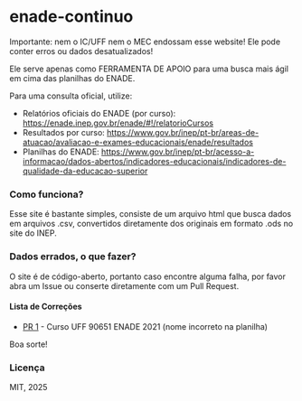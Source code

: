 # enade-continuo

Importante: nem o IC/UFF nem o MEC endossam esse website! Ele pode conter erros ou dados desatualizados!

Ele serve apenas como FERRAMENTA DE APOIO para uma busca mais ágil em cima das planilhas do ENADE.

Para uma consulta oficial, utilize:

- Relatórios oficiais do ENADE (por curso): https://enade.inep.gov.br/enade/#!/relatorioCursos
- Resultados por curso: https://www.gov.br/inep/pt-br/areas-de-atuacao/avaliacao-e-exames-educacionais/enade/resultados
- Planilhas do ENADE: https://www.gov.br/inep/pt-br/acesso-a-informacao/dados-abertos/indicadores-educacionais/indicadores-de-qualidade-da-educacao-superior

### Como funciona?

Esse site é bastante simples, consiste de um arquivo html que busca dados em arquivos .csv, convertidos diretamente dos originais em formato .ods no site do INEP.

### Dados errados, o que fazer?

O site é de código-aberto, portanto caso encontre alguma falha, por favor abra um Issue ou conserte diretamente com um Pull Request.

#### Lista de Correções

- [PR 1](https://github.com/ic-uff-oficial/enade-continuo/pull/1) - Curso UFF 90651 ENADE 2021 (nome incorreto na planilha)

Boa sorte!

### Licença

MIT, 2025
